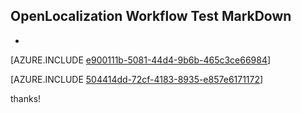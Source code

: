 ## OpenLocalization Workflow Test MarkDown
* 

[AZURE.INCLUDE [e900111b-5081-44d4-9b6b-465c3ce66984](calleeMd1.md)]



[AZURE.INCLUDE [504414dd-72cf-4183-8935-e857e6171172](calleeMd2.md)]

 
thanks!